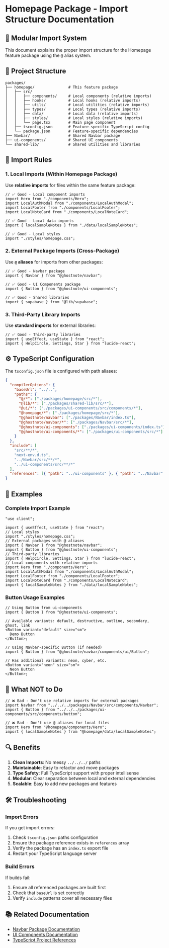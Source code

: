 # Homepage Package - Import Structure Documentation

## 🚀 Modular Import System

This document explains the proper import structure for the Homepage feature package using the `@` alias system.

## 📁 Project Structure

```
packages/
├── homepage/               # This feature package
│   ├── src/
│   │   ├── components/     # Local components (relative imports)
│   │   ├── hooks/          # Local hooks (relative imports)
│   │   ├── utils/          # Local utilities (relative imports)
│   │   ├── types/          # Local types (relative imports)
│   │   ├── data/           # Local data (relative imports)
│   │   ├── styles/         # Local styles (relative imports)
│   │   └── page.tsx        # Main page component
│   ├── tsconfig.json       # Feature-specific TypeScript config
│   └── package.json        # Feature-specific dependencies
├── Navbar/                 # Shared Navbar package
├── ui-components/          # Shared UI components
└── shared-lib/             # Shared utilities and libraries
```

## 🔧 Import Rules

### 1. Local Imports (Within Homepage Package)

Use **relative imports** for files within the same feature package:

```tsx
// ✅ Good - Local component imports
import Hero from "./components/Hero";
import LocalAuthModal from "./components/LocalAuthModal";
import LocalFooter from "./components/LocalFooter";
import LocalNoteCard from "./components/LocalNoteCard";

// ✅ Good - Local data imports
import { localSampleNotes } from "./data/localSampleNotes";

// ✅ Good - Local styles
import "./styles/homepage.css";
```

### 2. External Package Imports (Cross-Package)

Use **`@` aliases** for imports from other packages:

```tsx
// ✅ Good - Navbar package
import { Navbar } from "@ghostnote/navbar";

// ✅ Good - UI Components package
import { Button } from "@ghostnote/ui-components";

// ✅ Good - Shared libraries
import { supabase } from "@lib/supabase";
```

### 3. Third-Party Library Imports

Use **standard imports** for external libraries:

```tsx
// ✅ Good - Third-party libraries
import { useEffect, useState } from "react";
import { HelpCircle, Settings, Star } from "lucide-react";
```

## ⚙️ TypeScript Configuration

The `tsconfig.json` file is configured with path aliases:

```json
{
  "compilerOptions": {
    "baseUrl": "../..",
    "paths": {
      "@/*": ["./packages/homepage/src/*"],
      "@lib/*": ["./packages/shared-lib/src/*"],
      "@ui/*": ["./packages/ui-components/src/components/*"],
      "@homepage/*": ["./packages/homepage/src/*"],
      "@ghostnote/navbar": ["./packages/Navbar/index.ts"],
      "@ghostnote/navbar/*": ["./packages/Navbar/src/*"],
      "@ghostnote/ui-components": ["./packages/ui-components/index.ts"],
      "@ghostnote/ui-components/*": ["./packages/ui-components/src/*"]
    }
  },
  "include": [
    "src/**/*",
    "next-env.d.ts",
    "../Navbar/src/**/*",
    "../ui-components/src/**/*"
  ],
  "references": [{ "path": "../ui-components" }, { "path": "../Navbar" }]
}
```

## 📝 Examples

### Complete Import Example

```tsx
"use client";

import { useEffect, useState } from "react";
// Local styles
import "./styles/homepage.css";
// External packages with @ aliases
import { Navbar } from "@ghostnote/navbar";
import { Button } from "@ghostnote/ui-components";
// Third-party libraries
import { HelpCircle, Settings, Star } from "lucide-react";
// Local components with relative imports
import Hero from "./components/Hero";
import LocalAuthModal from "./components/LocalAuthModal";
import LocalFooter from "./components/LocalFooter";
import LocalNoteCard from "./components/LocalNoteCard";
import { localSampleNotes } from "./data/localSampleNotes";
```

### Button Usage Examples

```tsx
// Using Button from ui-components
import { Button } from "@ghostnote/ui-components";

// Available variants: default, destructive, outline, secondary, ghost, link
<Button variant="default" size="sm">
  Demo Button
</Button>;

// Using Navbar-specific Button (if needed)
import { Button } from "@ghostnote/navbar/components/ui/Button";

// Has additional variants: neon, cyber, etc.
<Button variant="neon" size="sm">
  Neon Button
</Button>;
```

## 🚫 What NOT to Do

```tsx
// ❌ Bad - Don't use relative imports for external packages
import Navbar from "../../../packages/Navbar/src/components/Navbar";
import { Button } from "../../../packages/ui-components/src/components/button";

// ❌ Bad - Don't use @ aliases for local files
import Hero from "@homepage/components/Hero";
import { localSampleNotes } from "@homepage/data/localSampleNotes";
```

## 🔍 Benefits

1. **Clean Imports**: No messy `../../../` paths
2. **Maintainable**: Easy to refactor and move packages
3. **Type Safety**: Full TypeScript support with proper intellisense
4. **Modular**: Clear separation between local and external dependencies
5. **Scalable**: Easy to add new packages and features

## 🛠️ Troubleshooting

### Import Errors

If you get import errors:

1. Check `tsconfig.json` paths configuration
2. Ensure the package reference exists in `references` array
3. Verify the package has an `index.ts` export file
4. Restart your TypeScript language server

### Build Errors

If builds fail:

1. Ensure all referenced packages are built first
2. Check that `baseUrl` is set correctly
3. Verify `include` patterns cover all necessary files

## 📚 Related Documentation

- [Navbar Package Documentation](../Navbar/README.md)
- [UI Components Documentation](../ui-components/README.md)
- [TypeScript Project References](https://www.typescriptlang.org/docs/handbook/project-references.html)
